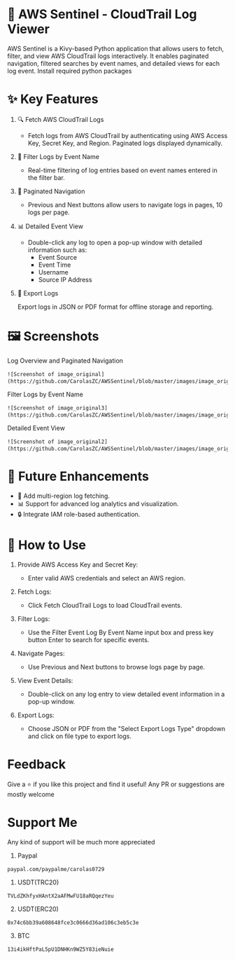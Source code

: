 # 🚀 AWS Sentinel - CloudTrail Log Viewer

AWS Sentinel is a Kivy-based Python application that allows users to fetch, filter, and view AWS CloudTrail logs interactively. It enables paginated navigation, filtered searches by event names, and detailed views for each log event.
Install required python packages


# ✨ Key Features
1. 🔍 Fetch AWS CloudTrail Logs

   - Fetch logs from AWS CloudTrail by authenticating using AWS Access Key, Secret Key, and Region.
    Paginated logs displayed dynamically.

2. 📝 Filter Logs by Event Name

   - Real-time filtering of log entries based on event names entered in the filter bar.

3. 📄 Paginated Navigation

   - Previous and Next buttons allow users to navigate logs in pages, 10 logs per page.

4. 📊 Detailed Event View

    - Double-click any log to open a pop-up window with detailed information such as:
       - Event Source
       - Event Time
       - Username
       - Source IP Address

5. 💾 Export Logs

    Export logs in JSON or PDF format for offline storage and reporting.


# 🖼️ Screenshots

Log Overview and Paginated Navigation

    ![Screenshot of image_original](https://github.com/CarolasZC/AWSSentinel/blob/master/images/image_original.jpeg)

Filter Logs by Event Name

    ![Screenshot of image_original3](https://github.com/CarolasZC/AWSSentinel/blob/master/images/image_original3.jpeg)

Detailed Event View

    ![Screenshot of image_original2](https://github.com/CarolasZC/AWSSentinel/blob/master/images/image_original2.jpeg)


# 🚀 Future Enhancements
   - 🌟 Add multi-region log fetching.
   - 📊 Support for advanced log analytics and visualization.
   - 🔒 Integrate IAM role-based authentication.


# 🚀 How to Use
1. Provide AWS Access Key and Secret Key:
    - Enter valid AWS credentials and select an AWS region.

2. Fetch Logs:
    - Click Fetch CloudTrail Logs to load CloudTrail events.

3. Filter Logs:
    - Use the Filter Event Log By Event Name input box and press key button Enter to search for specific events.

4. Navigate Pages:
    - Use Previous and Next buttons to browse logs page by page.

5. View Event Details:
    - Double-click on any log entry to view detailed event information in a pop-up window.

5. Export Logs:
    - Choose JSON or PDF from the "Select Export Logs Type" dropdown and click on file type to export logs.

# Feedback

Give a ⭐️ if you like this project and find it useful! Any PR or suggestions are mostly welcome

# Support Me

Any kind of support will be much more appreciated

1. Paypal

```
paypal.com/paypalme/carolas0729
```

1. USDT(TRC20)

```
TVLdZKhfyxHAntX2aAFMwFU18aRQqezYeu
```

2. USDT(ERC20)

```
0x74c6bb39a608648fce3c0666d36ad106c3eb5c3e
```

3. BTC

```
13i4ikHftPaL5pU1DNHKn9WZ5Y83ieNuie
```

